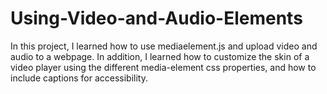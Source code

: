 # Using-Video-and-Audio-Elements

In this project, I learned how to use mediaelement.js and upload video and audio to a webpage. 
In addition, I learned how to customize the skin of a video player using the different media-element css properties, and how to include captions for accessibility.
